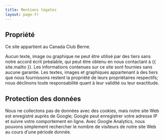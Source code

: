 ```yaml
---
title: Mentions légales
layout: page-fr
---
```


## Propriété
Ce site appartient au Canada Club Berne.

Aucun texte, image ou graphique ne peut être utilisé par des tiers sans notre accord écrit préalable, qui peut être obtenu en nous contactant à {{ site.mailto }}. 
Les informations contenues sur ce site sont fournies sans aucune garantie. Les textes, images et graphiques appartenant à des tiers que nous fournissons restent la propriété de leurs propriétaires respectifs; nous déclinons toute responsabilité quant à leur validité ou leur exactitude.

## Protection des données

Nous ne collectons pas de données avec des cookies, mais notre site Web est enregistré auprès de Google; Google peut enregistrer votre adresse IP et suivre votre comportement en ligne. Avec Google Analytics, nous pouvons simplement rechercher le nombre de visiteurs de notre site Web au cours d'une période donnée.
